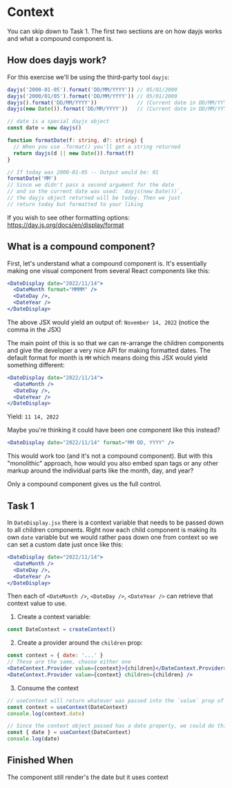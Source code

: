 # Context

You can skip down to Task 1. The first two sections are on how dayjs works and what a compound component is.

## How does dayjs work?

For this exercise we'll be using the third-party tool `dayjs`:

```ts
dayjs('2000-01-05').format('DD/MM/YYYY')) // 05/01/2000
dayjs('2000/01/05').format('DD/MM/YYYY')) // 05/01/2000
dayjs().format('DD/MM/YYYY'))             // (Current date in DD/MM/YYYY format)
dayjs(new Date()).format('DD/MM/YYYY'))   // (Current date in DD/MM/YYYY format)

// date is a special dayjs object
const date = new dayjs()

function formatDate(f: string, d?: string) {
  // When you use .format() you'll get a string returned
  return dayjs(d || new Date()).format(f)
}

// If today was 2000-01-05 -- Output would be: 01
formatDate('MM')
// Since we didn't pass a second argument for the date
// and so the current date was used: `dayjs(new Date())`,
// the dayjs object returned will be today. Then we just
// return today but formatted to your liking
```

If you wish to see other formatting options: https://day.js.org/docs/en/display/format

## What is a compound component?

First, let's understand what a compound component is. It's essentially making one visual component from several React components like this:

```jsx
<DateDisplay date="2022/11/14">
  <DateMonth format="MMMM" />
  <DateDay />,
  <DateYear />
</DateDisplay>
```

The above JSX would yield an output of: `November 14, 2022` (notice the comma in the JSX)

The main point of this is so that we can re-arrange the children components and give the developer a very nice API for making formatted dates. The default format for month is `MM` which means doing this JSX would yield something different:

```jsx
<DateDisplay date="2022/11/14">
  <DateMonth />
  <DateDay />,
  <DateYear />
</DateDisplay>
```

Yield: `11 14, 2022`

Maybe you're thinking it could have been one component like this instead?

```jsx
<DateDisplay date="2022/11/14" format="MM DD, YYYY" />
```

This would work too (and it's not a compound component). But with this "monolithic" approach, how would you also embed span tags or any other markup around the individual parts like the month, day, and year?

Only a compound component gives us the full control.

## Task 1

In `DateDisplay.jsx` there is a context variable that needs to be passed down to all children components. Right now each child component is making its own `date` variable but we would rather pass down one from context so we can set a custom date just once like this:

```jsx
<DateDisplay date="2022/11/14">
  <DateMonth />
  <DateDay />,
  <DateYear />
</DateDisplay>
```

Then each of `<DateMonth />`, `<DateDay />`, `<DateYear />` can retrieve that context value to use.

1. Create a context variable:

```js
const DateContext = createContext()
```

2. Create a provider around the `children` prop:

```jsx
const context = { date: '...' }
// These are the same, choose either one
<DateContext.Provider value={context}>{children}</DateContext.Provider>
<DateContext.Provider value={context} children={children} />
```

3. Consume the context

```jsx
// useContext will return whatever was passed into the `value` prop of the provider
const context = useContext(DateContext)
console.log(context.date)

// Since the context object passed has a date property, we could do this too:
const { date } = useContext(DateContext)
console.log(date)
```

## Finished When

The component still render's the date but it uses context

